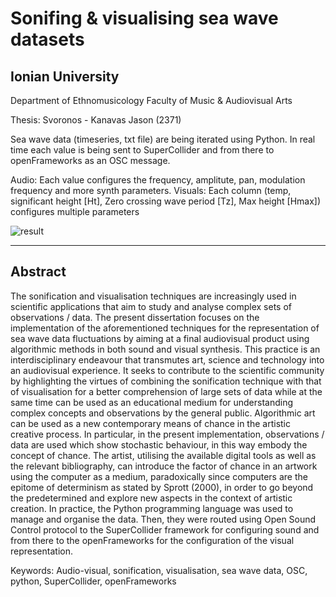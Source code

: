 # Sonifing & visualising sea wave datasets
## Ionian University
Department of Ethnomusicology
Faculty of Music & Audiovisual Arts

Thesis: Svoronos - Kanavas Jason (2371)

Sea wave data (timeseries, txt file) are being iterated using Python.
In real time each value is being sent to SuperCollider and from there to
openFrameworks as an OSC message.

Audio: Each value configures the frequency, amplitute, pan, modulation frequency and more synth parameters.
Visuals: Each column (temp, significant height [Ht], Zero crossing wave period [Tz], Max height [Hmax]) configures multiple parameters

![result](https://github.com/JasonSKK/sonifing-and-visualising-sea-wave-datasets/blob/master/result.png?raw=true)

***
## Abstract

The sonification and visualisation techniques are increasingly used in scientific applications that aim to study and analyse complex sets of observations / data. The present dissertation focuses on the implementation of the aforementioned techniques for the representation of sea wave data fluctuations by aiming at a final audiovisual product using algorithmic methods in both sound and visual synthesis.
This practice is an interdisciplinary endeavour that transmutes art, science and technology into an audiovisual experience. It seeks to contribute to the scientific community by highlighting the virtues of combining the sonification technique with that of visualisation for a better comprehension of large sets of data while at the same time can be used as an educational medium for understanding complex concepts and observations by the general public.
Algorithmic art can be used as a new contemporary means of chance in the artistic creative process. In particular, in the present implementation, observations / data are used which show stochastic behaviour, in this way embody the concept of chance. The artist, utilising the available digital tools as well as the relevant bibliography, can introduce the factor of chance in an artwork using the computer as a medium, paradoxically since computers are the epitome of determinism as stated by Sprott (2000), in order to go beyond the predetermined and explore new aspects in the context of artistic creation.
In practice, the Python programming language was used to manage and organise the data. Then, they were routed using Open Sound Control protocol to the SuperCollider framework for configuring sound and from there to the openFrameworks for the configuration of the visual representation.

Keywords: Audio-visual, sonification, visualisation, sea wave data, OSC, python, SuperCollider, openFrameworks
